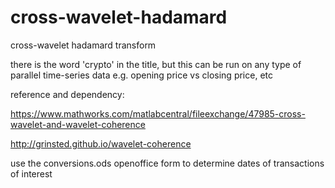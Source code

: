 # cross-wavelet-hadamard
cross-wavelet hadamard transform

there is the word 'crypto' in the title, but this can be run on any type of parallel time-series data e.g. opening price vs closing price, etc

reference and dependency:

https://www.mathworks.com/matlabcentral/fileexchange/47985-cross-wavelet-and-wavelet-coherence

http://grinsted.github.io/wavelet-coherence

use the conversions.ods openoffice form to determine dates of transactions of interest

